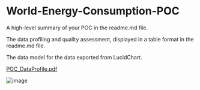 # World-Energy-Consumption-POC

A high-level summary of your POC in the readme.md file.

The data profiling and quality assessment, displayed in a table format in the readme.md file.

The data model for the data exported from LucidChart.

[POC_DataProfile.pdf](https://github.com/ayelken/World-Energy-Consumption-POC/files/8098541/POC_DataProfile.pdf)

![image](https://user-images.githubusercontent.com/99834112/154578787-dc0cb285-f04b-491b-a628-1d87ec0a1762.png)


